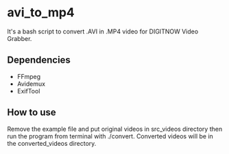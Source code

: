 # avi_to_mp4

It's a bash script to convert .AVI in .MP4 video for DIGITNOW Video Grabber.

## Dependencies
- FFmpeg
- Avidemux
- ExifTool

## How to use
Remove the example file and put original videos in src_videos directory then run the program from terminal with ./convert.
Converted videos will be in the converted_videos directory.
